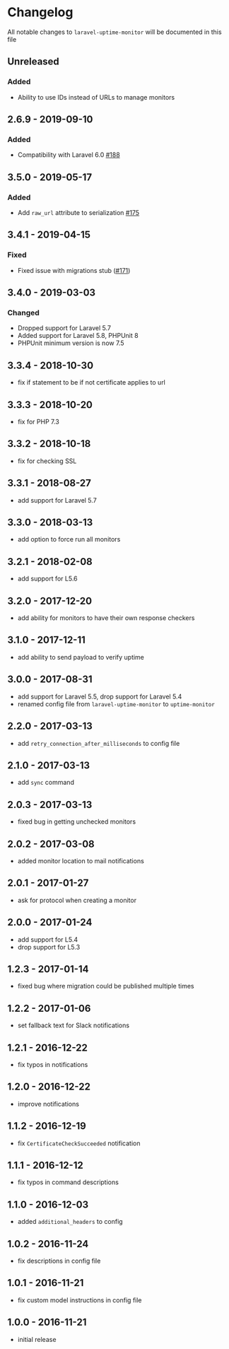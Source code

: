 # Changelog

All notable changes to `laravel-uptime-monitor` will be documented in this file

## Unreleased
### Added
- Ability to use IDs instead of URLs to manage monitors

## 2.6.9 - 2019-09-10
### Added
- Compatibility with Laravel 6.0 [#188](https://github.com/spatie/laravel-uptime-monitor/pull/188)

## 3.5.0 - 2019-05-17
### Added
- Add `raw_url` attribute to serialization [#175](https://github.com/spatie/laravel-uptime-monitor/pull/175)

## 3.4.1 - 2019-04-15
### Fixed
- Fixed issue with migrations stub ([#171](https://github.com/spatie/laravel-uptime-monitor/pull/171))

## 3.4.0 - 2019-03-03
### Changed
* Dropped support for Laravel 5.7
* Added support for Laravel 5.8, PHPUnit 8
* PHPUnit minimum version is now 7.5

## 3.3.4 - 2018-10-30

- fix if statement to be if not certificate applies to url

## 3.3.3 - 2018-10-20

- fix for PHP 7.3

## 3.3.2 - 2018-10-18

- fix for checking SSL

## 3.3.1 - 2018-08-27

- add support for Laravel 5.7

## 3.3.0 - 2018-03-13

- add option to force run all monitors

## 3.2.1 - 2018-02-08

- add support for L5.6

## 3.2.0 - 2017-12-20

- add ability for monitors to have their own response checkers

## 3.1.0 - 2017-12-11

- add ability to send payload to verify uptime

## 3.0.0 - 2017-08-31

- add support for Laravel 5.5, drop support for Laravel 5.4
- renamed config file from `laravel-uptime-monitor` to `uptime-monitor`

## 2.2.0 - 2017-03-13

- add `retry_connection_after_milliseconds` to config file

## 2.1.0 - 2017-03-13

- add `sync` command

## 2.0.3 - 2017-03-13

- fixed bug in getting unchecked monitors

## 2.0.2 - 2017-03-08

- added monitor location to mail notifications

## 2.0.1 - 2017-01-27

- ask for protocol when creating a monitor

## 2.0.0 - 2017-01-24

- add support for L5.4
- drop support for L5.3

## 1.2.3 - 2017-01-14

- fixed bug where migration could be published multiple times

## 1.2.2 - 2017-01-06

- set fallback text for Slack notifications

## 1.2.1 - 2016-12-22

- fix typos in notifications

## 1.2.0 - 2016-12-22

- improve notifications

## 1.1.2 - 2016-12-19

- fix `CertificateCheckSucceeded` notification

## 1.1.1 - 2016-12-12

- fix typos in command descriptions

## 1.1.0 - 2016-12-03

- added `additional_headers` to config

## 1.0.2 - 2016-11-24

- fix descriptions in config file

## 1.0.1 - 2016-11-21

- fix custom model instructions in config file

## 1.0.0 - 2016-11-21

- initial release
